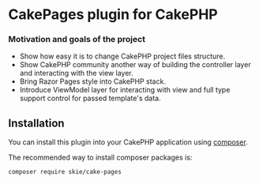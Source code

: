 # CakePages plugin for CakePHP

### Motivation and goals of the project

* Show how easy it is to change CakePHP project files structure.
* Show CakePHP community another way of building the controller layer and interacting with the view layer.
* Bring Razor Pages style into CakePHP stack.
* Introduce ViewModel layer for interacting with view and full type support control for passed template's data.

## Installation

You can install this plugin into your CakePHP application using [composer](https://getcomposer.org).

The recommended way to install composer packages is:

```
composer require skie/cake-pages
```

